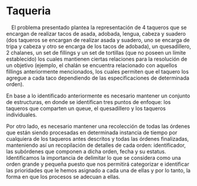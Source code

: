 # Taqueria
&emsp;El problema presentado plantea la representación de 4 taqueros que se encargan de realizar tacos de asada, adobada, lengua, cabeza y suadero (dos taqueros se encargan de realizar asada y suadero, uno se encarga de tripa y cabeza y otro se encarga de los tacos de adobada), un quesadillero, 2 chalanes, un set de fillings y un set de tortillas (que no poseen un límite establecido) los cuales mantienen ciertas relaciones para la resolución de un objetivo (ejemplo, el chalán se encuentra relacionado con aquellos fillings anteriormente mencionados, los cuales permiten que el taquero los agregue a cada taco dependiendo de las especificaciones de determinada orden). 

En base a lo identificado anteriormente es necesario mantener un conjunto de estructuras, en donde se identifican tres puntos de enfoque: los taqueros que comparten un queue, el quesadillero y los taqueros individuales.

Por otro lado, es necesario mantener una recolección de todas las órdenes que están siendo procesadas en determinada instancia de tiempo por cualquiera de los taqueros antes descritos y todas las órdenes finalizadas, manteniendo así un recopilación de detalles de cada orden: identificador, las subórdenes que componen a dicha orden, fecha y su estatus.
Identificamos la importancia de delimitar lo que se considera como una orden grande y pequeña puesto que nos permitirá categorizar e identificar las prioridades que le hemos asignado a cada una de ellas y por lo tanto, la forma en que los procesos se adecuan a ellas.
